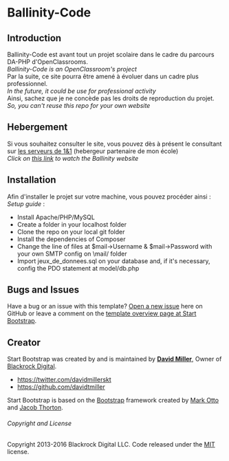 # Ballinity-Code

## Introduction

Ballinity-Code est avant tout un projet scolaire dans le cadre du parcours DA-PHP d'OpenClassrooms.  
*Ballinity-Code is an OpenClassroom's project*  
Par la suite, ce site pourra être amené à évoluer dans un cadre plus professionnel.  
*In the future, it could be use for professional activity*  
Ainsi, sachez que je ne concède pas les droits de reproduction du projet.  
*So, you can't reuse this repo for your own website*  

## Hebergement

Si vous souhaitez consulter le site, vous pouvez dès à présent le consultant sur [les serveurs de 1&1](https://p5.da-php.fr) (hebergeur partenaire de mon école)  
*Click on [this link](https://p5.da-php.fr) to watch the Ballinity website*

## Installation

Afin d'installer le projet sur votre machine, vous pouvez procéder ainsi :  
*Setup guide* :
* Install Apache/PHP/MySQL
* Create a folder in your localhost folder
* Clone the repo on your local git folder
* Install the dependencies of Composer
* Change the line of files at $mail->Username & $mail->Password with your own SMTP config on \mail/ folder
* Import jeux_de_donnees.sql on your database and, if it's necessary, config the PDO statement at model/db.php

## Bugs and Issues

Have a bug or an issue with this template? [Open a new issue](https://github.com/BlackrockDigital/startbootstrap-freelancer/issues) here on GitHub or leave a comment on the [template overview page at Start Bootstrap](http://startbootstrap.com/template-overviews/freelancer/).

## Creator

Start Bootstrap was created by and is maintained by **[David Miller](http://davidmiller.io/)**, Owner of [Blackrock Digital](http://blackrockdigital.io/).

* https://twitter.com/davidmillerskt
* https://github.com/davidtmiller

Start Bootstrap is based on the [Bootstrap](http://getbootstrap.com/) framework created by [Mark Otto](https://twitter.com/mdo) and [Jacob Thorton](https://twitter.com/fat).

###### Copyright and License

Copyright 2013-2016 Blackrock Digital LLC. Code released under the [MIT](https://github.com/BlackrockDigital/startbootstrap-freelancer/blob/gh-pages/LICENSE) license.